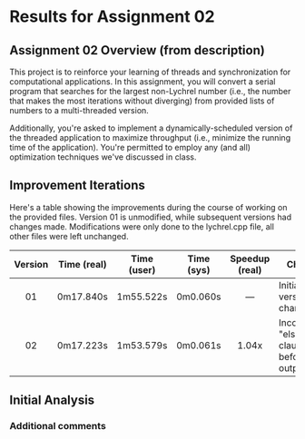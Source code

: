 # Results for Assignment 02

## Assignment 02 Overview (from description)

This project is to reinforce your learning of threads and synchronization for computational applications.  In this assignment, you will convert a serial program that searches for the largest non-Lychrel number (i.e., the number that makes the most iterations without diverging) from provided lists of numbers to a multi-threaded version.

Additionally, you're asked to implement a dynamically-scheduled version of the threaded application to maximize throughput (i.e., minimize the running time of the application).  You're permitted to employ any (and all) optimization techniques we've discussed in class. 

## Improvement Iterations

Here's a table showing the improvements during the course of working on the provided files. Version 01 is unmodified, while subsequent versions had changes made. Modifications were only done to the lychrel.cpp file, all other files were left unchanged.

| Version | Time (real) |  Time (user) |  Time (sys) | Speedup (real) |  Changes |
| :-----: | ----------- | ------------ | ----------- | :-----: | ------- | 
| 01 | 0m17.840s | 1m55.522s | 0m0.060s | &mdash; | Initial version - no changes |
| 02 | 0m17.223s | 1m53.579s | 0m0.061s | 1.04x | Incorporated "else" clause before output |


## Initial Analysis

### Additional comments





